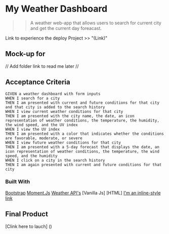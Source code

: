 # My Weather Dashboard

>>A weather web-app that allows users to search for current city and get the current day foreacast. 

Link to experience the deploy Project >> "(Link)"

## Mock-up for 
 // Add folder link to read me later //


## Acceptance Criteria 

```
GIVEN a weather dashboard with form inputs
WHEN I search for a city
THEN I am presented with current and future conditions for that city and that city is added to the search history
WHEN I view current weather conditions for that city
THEN I am presented with the city name, the date, an icon representation of weather conditions, the temperature, the humidity, the wind speed, and the UV index
WHEN I view the UV index
THEN I am presented with a color that indicates whether the conditions are favorable, moderate, or severe
WHEN I view future weather conditions for that city
THEN I am presented with a 5-day forecast that displays the date, an icon representation of weather conditions, the temperature, the wind speed, and the humidity
WHEN I click on a city in the search history
THEN I am again presented with current and future conditions for that city
```

### Built With 

[Bootstrap](https://getbootstrap.com/)
[Moment.Js](https://momentjs.com/)
[Weather API's](https://openweathermap.org/api)
[Vanilla Js]
[HTML]
[I'm an inline-style link](https://www.google.com)

## Final Product

[Clink here to lauch] ()

